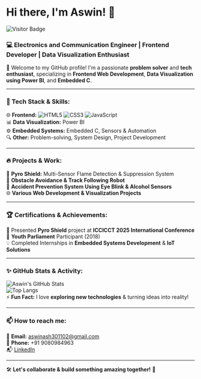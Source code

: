 # Hi there, I'm Aswin! 👋  
![Visitor Badge](https://visitor-badge.laobi.icu/badge?page_id=AswinM)  

### 💻 Electronics and Communication Engineer | Frontend Developer | Data Visualization Enthusiast  

🚀 Welcome to my GitHub profile! I'm a passionate **problem solver** and **tech enthusiast**, specializing in **Frontend Web Development**, **Data Visualization using Power BI**, and **Embedded C**.

---

### 🚀 Tech Stack & Skills:
🌐 **Frontend:** ![HTML5](https://img.shields.io/badge/-HTML5-orange?style=flat-square&logo=html5) ![CSS3](https://img.shields.io/badge/-CSS3-blue?style=flat-square&logo=css3) ![JavaScript](https://img.shields.io/badge/-JavaScript-yellow?style=flat-square&logo=javascript)  
📊 **Data Visualization:** Power BI  
⚙️ **Embedded Systems:** Embedded C, Sensors & Automation  
🔍 **Other:** Problem-solving, System Design, Project Development  

---

### 🔥 Projects & Work:
🎯 **Pyro Shield:** Multi-Sensor Flame Detection & Suppression System  
🤖 **Obstacle Avoidance & Track Following Robot**  
🚗 **Accident Prevention System Using Eye Blink & Alcohol Sensors**  
🌐 **Various Web Development & Visualization Projects**  

---

### 🏆 Certifications & Achievements:
🏅 Presented **Pyro Shield** project at **ICCICCT 2025 International Conference**  
💬 **Youth Parliament** Participant (2018)  
💡 Completed Internships in **Embedded Systems Development** & **IoT Solutions**  

---

### ✨ GitHub Stats & Activity:
![Aswin's GitHub Stats](https://github-readme-stats.vercel.app/api?username=AswinM&show_icons=true&theme=radical)  
![Top Langs](https://github-readme-stats.vercel.app/api/top-langs/?username=AswinM&layout=compact)  
⚡ **Fun Fact:** I love **exploring new technologies** & turning ideas into reality!  

---

### 📫 How to reach me:
📧 **Email:** aswinash301102@gmail.com  
📱 **Phone:** +91 9080984963  
📬 [LinkedIn](https://www.linkedin.com/in/aswinash05) 

---

🛠️ **Let's collaborate & build something amazing together!** 🚀  
